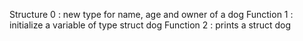 Structure 0 : new type for name, age and owner of a dog
Function 1 : initialize a variable of type struct dog
Function 2 : prints a struct dog